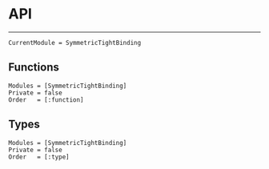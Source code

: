 # API

---

```@meta
CurrentModule = SymmetricTightBinding
```

## Functions
```@autodocs
Modules = [SymmetricTightBinding]
Private = false
Order   = [:function]
```


## Types
```@autodocs
Modules = [SymmetricTightBinding]
Private = false
Order   = [:type]
```